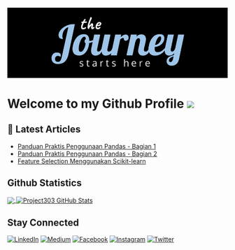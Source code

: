 [![Header](https://raw.githubusercontent.com/project303/project303/master/Project303.png "Header")](https://instagram.com/sigit.ig)


# Welcome to my Github Profile ![](https://komarev.com/ghpvc/?username=project303&label=PROFILE+VISITS)


## 📃 Latest Articles
<!-- BLOG-POST-LIST:START -->
- [Panduan Praktis Penggunaan Pandas - Bagian 1](https://hub.idbigdata.com/sigit-prasetyo/panduan-praktis-penggunaan-pandas-bagian-1-39)
- [Panduan Praktis Penggunaan Pandas - Bagian 2](https://hub.idbigdata.com/sigit-prasetyo/panduan-praktis-penggunaan-pandas-bagian-2-40)
- [Feature Selection Menggunakan Scikit-learn](https://www.datalearns247.com/feature-selection-menggunakan-scikit-learn-71)
<!-- BLOG-POST-LIST:END -->




## Github Statistics
<a href="https://github.com/project303/project303">
  <img align="center" src="https://github-readme-stats.vercel.app/api/top-langs/?username=project303&hide=java,html,tex&title_color=ffffff&text_color=c9cacc&icon_color=2bbc8a&bg_color=1d1f21&langs_count=3" />
</a>

<a href="https://github.com/project303/project303">
  <img align="center" src="https://github-readme-stats.vercel.app/api?username=project303&show_icons=true&line_height=27&count_private=true&title_color=ffffff&text_color=c9cacc&icon_color=2bbc8a&bg_color=1d1f21" alt="Project303 GitHub Stats" />
</a>


## Stay Connected

<p>
  <a href="https://www.linkedin.com/in/sigitprasetyo303" target="_blank"><img alt="LinkedIn" src="https://img.shields.io/badge/linkedin-%230077B5.svg?&style=for-the-badge&logo=linkedin&logoColor=white" /></a>  
  <a href="https://medium.com/@sigit303" target="_blank"><img alt="Medium" src="https://img.shields.io/badge/medium-%2312100E.svg?&style=for-the-badge&logo=medium&logoColor=white" /></a>  
  <a href="https://www.facebook.com/sigit.prasetyo.355" target="_blank"><img alt="Facebook" src="https://img.shields.io/badge/facebook-%231877F2.svg?&style=for-the-badge&logo=facebook&logoColor=white" /></a>  
  <a href="https://www.instagram.com/sigit.ig" target="_blank"><img alt="Instagram" src="https://img.shields.io/badge/instagram-%23E4405F.svg?&style=for-the-badge&logo=instagram&logoColor=white" /></a>  
<a href="https://twitter.com/@sigitpras303" target="_blank"><img alt="Twitter" src="https://img.shields.io/badge/twitter-%231DA1F2.svg?&style=for-the-badge&logo=twitter&logoColor=white" /></a> 
  </p>

<!--

### Hi there 👋
**project303/project303** is a ✨ _special_ ✨ repository because its `README.md` (this file) appears on your GitHub profile.

Here are some ideas to get you started:

- 🔭 I’m currently working on ...
- 🌱 I’m currently learning ...
- 👯 I’m looking to collaborate on ...
- 🤔 I’m looking for help with ...
- 💬 Ask me about ...
- 📫 How to reach me: ...
- 😄 Pronouns: ...
- ⚡ Fun fact: ...
-->
